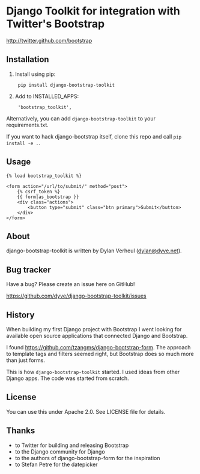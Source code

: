 Django Toolkit for integration with Twitter's Bootstrap
=======================================================
http://twitter.github.com/bootstrap


Installation
------------
1. Install using pip:

        pip install django-bootstrap-toolkit

2. Add to INSTALLED_APPS:

        'bootstrap_toolkit',

Alternatively, you can add `django-bootstrap-toolkit` to your requirements.txt.

If you want to hack django-bootstrap itself, clone this repo and call `pip install -e .`.

Usage
-----

    {% load bootstrap_toolkit %}

    <form action="/url/to/submit/" method="post">
        {% csrf_token %}
        {{ form|as_bootstrap }}
        <div class="actions">
            <button type="submit" class="btn primary">Submit</button>
        </div>
    </form>

About
-----

django-bootstrap-toolkit is written by Dylan Verheul (dylan@dyve.net).

Bug tracker
-----------

Have a bug? Please create an issue here on GitHub!

https://github.com/dyve/django-bootstrap-toolkit/issues

History
-------

When building my first Django project with Bootstrap I went looking for available open source applications that connected Django and Bootstrap.

I found  https://github.com/tzangms/django-bootstrap-form. The approach to template tags and filters seemed right, but Bootstrap does so much more than just forms.

This is how `django-bootstrap-toolkit` started. I used ideas from other Django apps. The code was started from scratch.

License
-------

You can use this under Apache 2.0. See LICENSE file for details.

Thanks
------

* to Twitter for building and releasing Bootstrap
* to the Django community for Django
* to the authors of django-bootstrap-form for the inspiration
* to Stefan Petre for the datepicker